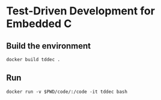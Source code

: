 # Test-Driven Development for Embedded C

## Build the environment

```
docker build tddec .
```

## Run

```
docker run -v $PWD/code/:/code -it tddec bash
```
